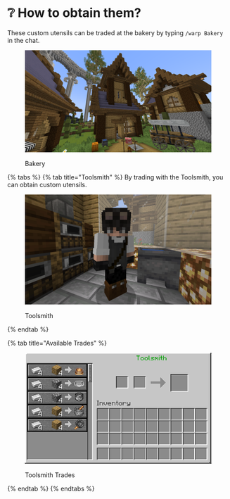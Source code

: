 # ❔ How to obtain them?

These custom utensils can be traded at the bakery by typing `/warp Bakery` in the chat.

<figure><img src="../../.gitbook/assets/image (2) (2) (1).png" alt=""><figcaption><p>Bakery</p></figcaption></figure>

{% tabs %}
{% tab title="Toolsmith" %}
By trading with the Toolsmith, you can obtain custom utensils.

<figure><img src="../../.gitbook/assets/image (137).png" alt=""><figcaption><p>Toolsmith</p></figcaption></figure>
{% endtab %}

{% tab title="Available Trades" %}
<figure><img src="../../.gitbook/assets/image (1).png" alt=""><figcaption><p>Toolsmith Trades</p></figcaption></figure>
{% endtab %}
{% endtabs %}

